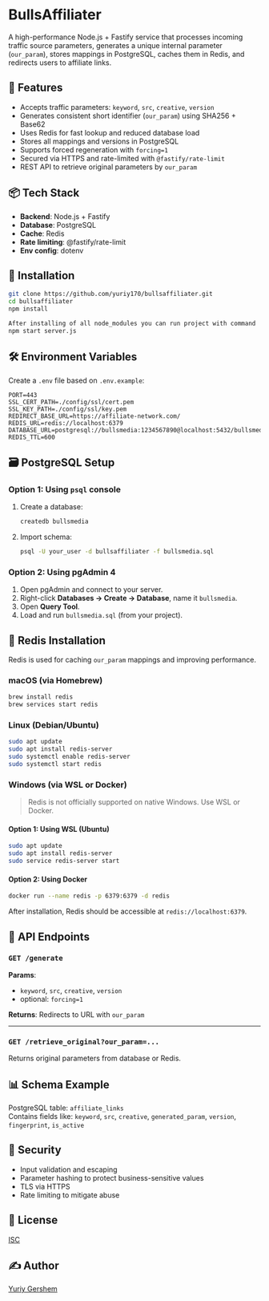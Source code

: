 # BullsAffiliater

A high-performance Node.js + Fastify service that processes incoming traffic source parameters, generates a unique internal parameter (`our_param`), stores mappings in PostgreSQL, caches them in Redis, and redirects users to affiliate links.

## 🚀 Features

- Accepts traffic parameters: `keyword`, `src`, `creative`, `version`
- Generates consistent short identifier (`our_param`) using SHA256 + Base62
- Uses Redis for fast lookup and reduced database load
- Stores all mappings and versions in PostgreSQL
- Supports forced regeneration with `forcing=1`
- Secured via HTTPS and rate-limited with `@fastify/rate-limit`
- REST API to retrieve original parameters by `our_param`

## 📦 Tech Stack

- **Backend**: Node.js + Fastify
- **Database**: PostgreSQL
- **Cache**: Redis
- **Rate limiting**: @fastify/rate-limit
- **Env config**: dotenv

## 🔧 Installation

```bash
git clone https://github.com/yuriy170/bullsaffiliater.git
cd bullsaffiliater
npm install

After installing of all node_modules you can run project with command
npm start server.js
```

## 🛠 Environment Variables

Create a `.env` file based on `.env.example`:

```dotenv
PORT=443
SSL_CERT_PATH=./config/ssl/cert.pem
SSL_KEY_PATH=./config/ssl/key.pem
REDIRECT_BASE_URL=https://affiliate-network.com/
REDIS_URL=redis://localhost:6379
DATABASE_URL=postgresql://bullsmedia:1234567890@localhost:5432/bullsmedia
REDIS_TTL=600
```


## 🗃️ PostgreSQL Setup

### Option 1: Using `psql` console

1. Create a database:
   ```bash
   createdb bullsmedia
   ```

2. Import schema:
   ```bash
   psql -U your_user -d bullsaffiliater -f bullsmedia.sql
   ```


### Option 2: Using pgAdmin 4

1. Open pgAdmin and connect to your server.
2. Right-click **Databases → Create → Database**, name it `bullsmedia`.
3. Open **Query Tool**.
4. Load and run `bullsmedia.sql` (from your project).

## 🧰 Redis Installation

Redis is used for caching `our_param` mappings and improving performance.

### macOS (via Homebrew)

```bash
brew install redis
brew services start redis
```

### Linux (Debian/Ubuntu)

```bash
sudo apt update
sudo apt install redis-server
sudo systemctl enable redis-server
sudo systemctl start redis
```

### Windows (via WSL or Docker)

> Redis is not officially supported on native Windows. Use WSL or Docker.

#### Option 1: Using WSL (Ubuntu)

```bash
sudo apt update
sudo apt install redis-server
sudo service redis-server start
```

#### Option 2: Using Docker

```bash
docker run --name redis -p 6379:6379 -d redis
```

After installation, Redis should be accessible at `redis://localhost:6379`.



## 📡 API Endpoints

### `GET /generate`

**Params**:
- `keyword`, `src`, `creative`, `version`
- optional: `forcing=1`

**Returns**: Redirects to URL with `our_param`

---

### `GET /retrieve_original?our_param=...`

Returns original parameters from database or Redis.

## 📊 Schema Example

PostgreSQL table: `affiliate_links`  
Contains fields like: `keyword`, `src`, `creative`, `generated_param`, `version`, `fingerprint`, `is_active`

## 🔐 Security

- Input validation and escaping
- Parameter hashing to protect business-sensitive values
- TLS via HTTPS
- Rate limiting to mitigate abuse

## 📎 License

[ISC](https://opensource.org/licenses/ISC)

## ✍️ Author

[Yuriy Gershem](https://github.com/yuriy170)